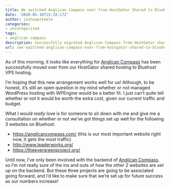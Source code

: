 ```yaml
---
title: We switched Anglican Compass over from HostGator Shared to Bluehost VPS Hosting
date: '2020-05-16T15:28:17Z'
author: joshuapsteele
categories:
- uncategorized
tags:
- anglican compass
description: Successfully migrated Anglican Compass from HostGator shared hosting to Bluehost VPS—hoping this improves site performance.
url: /we-switched-anglican-compass-over-from-hostgator-shared-to-bluehost-vps-hosting/
---
```

As of this morning, it looks like everything for [Anglican Compass](https://anglicancompass.com/) has been successfully moved over from our HostGator shared hosting to Bluehost VPS hosting.

I’m hoping that this new arrangement works well for us! Although, to be honest, it’s still an open question in my mind whether or not managed WordPress hosting with WPEngine would be a better fit. I just can’t quite tell whether or not it would be worth the extra cost, given our current traffic and budget.

What I would *really* love is for someone to sit down with me and give me a consultation on whether or not we’ve got things set up well for the following 3 websites on Bluehost:

- https://anglicancompass.com/ (this is our most important website right now, it gets the most traffic)
- http://www.leaderworks.org/
- https://theevergreenproject.org/

Until now, I’ve only been involved with the backend of [Anglican Compass](https://anglicancompass.com/), so I’m not really sure of the ins and outs of how the other 2 websites are set up on the backend. But these three projects are going to be associated going forward, and I’d like to make sure that we’re set up for future success as our numbers increase!